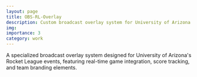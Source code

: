 ```yaml
---
layout: page
title: OBS-RL-Overlay
description: Custom broadcast overlay system for University of Arizona Esports
img:
importance: 3
category: work
---
```


A specialized broadcast overlay system designed for University of Arizona's Rocket League events, featuring real-time game integration, score tracking, and team branding elements.
